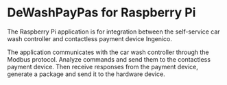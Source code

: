 # DeWashPayPas for Raspberry Pi
The Raspberry Pi application is for integration between the self-service car wash controller and contactless payment device Ingenico.

The application communicates with the car wash controller through the Modbus protocol. Analyze commands and send them to the contactless payment device. Then receive responses from the payment device, generate a package and send it to the hardware device.
